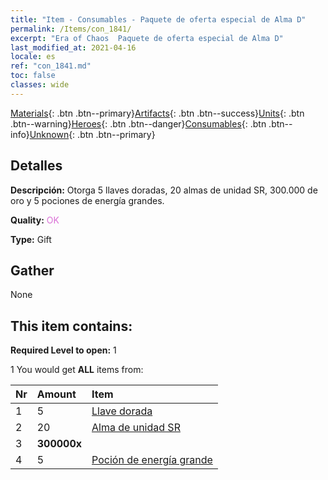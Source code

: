 ```yaml
---
title: "Item - Consumables - Paquete de oferta especial de Alma D"
permalink: /Items/con_1841/
excerpt: "Era of Chaos  Paquete de oferta especial de Alma D"
last_modified_at: 2021-04-16
locale: es
ref: "con_1841.md"
toc: false
classes: wide
---
```

 [Materials](/es/Items/){: .btn .btn--primary}[Artifacts](/es/Items/Artifacts/){: .btn .btn--success}[Units](/es/Items/Units/){: .btn .btn--warning}[Heroes](/es/Items/Heroes/){: .btn .btn--danger}[Consumables](/es/Items/Consumables/){: .btn .btn--info}[Unknown](/es/Items/Unknown/){: .btn .btn--primary}

## Detalles
 **Descripción:** Otorga 5 llaves doradas, 20 almas de unidad SR, 300.000 de oro y 5 pociones de energía grandes.

 **Quality:** <span style="color: #DA70D6">OK</span>

 **Type:** Gift

## Gather

  None

## This item contains:

 **Required Level to open:** 1

 1 You would get **ALL** items  from:

  | Nr | Amount |     Item    |
  |:---|:-------|:------------|
  | 1 | 5 | [Llave dorada](/es/Items/con_783/) |  | 
  | 2 | 20 | [Alma de unidad SR](/es/Items/con_534/) |  | 
  | 3 |  **300000x** | <i class="fas fa-coins"/> |  | 
  | 4 | 5 | [Poción de energía grande](/es/Items/con_706/) |  | 
